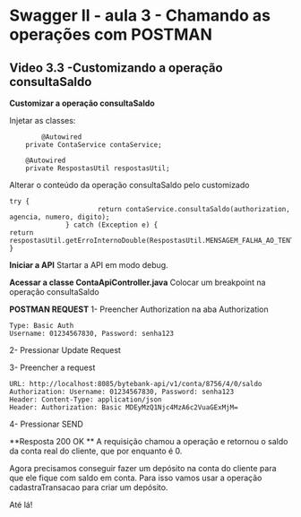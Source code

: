 # Swagger II - aula 3 - Chamando as operações com POSTMAN

## Video 3.3 -Customizando a operação consultaSaldo

**Customizar a operação consultaSaldo**

Injetar as classes: 
```
        @Autowired
	private ContaService contaService;

	@Autowired
	private RespostasUtil respostasUtil;
```

Alterar o conteúdo da operação consultaSaldo pelo customizado
```
try {
                      return contaService.consultaSaldo(authorization, agencia, numero, digito);
              } catch (Exception e) {
return respostasUtil.getErroInternoDouble(RespostasUtil.MENSAGEM_FALHA_AO_TENTAR_CONSULTAR_SALDO);
}
```

**Iniciar a API**
Startar a API em modo debug.

**Acessar a classe ContaApiController.java**
Colocar um breakpoint na operação consultaSaldo

**POSTMAN REQUEST**
1- Preencher Authorization na aba Authorization
```
Type: Basic Auth
Username: 01234567830, Password: senha123
```

2- Pressionar Update Request

3- Preencher a request
```
URL: http://localhost:8085/bytebank-api/v1/conta/8756/4/0/saldo
Authorization: Username: 01234567830, Password: senha123
Header: Content-Type: application/json
Header: Authorization: Basic MDEyMzQ1Njc4MzA6c2VuaGExMjM=
```

4- Pressionar SEND

**Resposta 200 OK **
A requisição chamou a operação e retornou o saldo da conta real do cliente, que por enquanto é 0.

Agora precisamos conseguir fazer um depósito na conta do cliente para que ele fique com saldo em conta. 
Para isso vamos usar a operação cadastraTransacao para criar um depósito.

Até lá!
